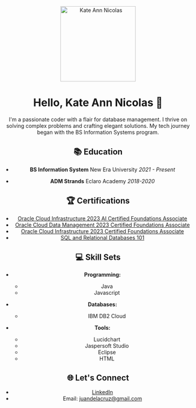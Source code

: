 <div align="center">
  <img src="your_profile_image_url" alt="Kate Ann Nicolas" width="200"/>

# Hello, Kate Ann Nicolas 👋

I'm a passionate coder with a flair for database management. I thrive on solving complex problems and crafting elegant solutions. My tech journey began with the BS Information Systems program.

## 📚 Education

- **BS Information System**
   New Era University
   *2021 - Present*

- **ADM Strands**
   Eclaro Academy
   *2018-2020*

## 🏆 Certifications

- [Oracle Cloud Infrastructure 2023 AI Certified Foundations Associate](https://certification-link1.com)
- [Oracle Cloud Data Management 2023 Certified Foundations Associate](https://certification-link2.com)
- [Oracle Cloud Infrastructure 2023 Certified Foundations Associate](https://certification-link3.com)
- [SQL and Relational Databases 101](https://certification-link4.com)

## 💻 Skill Sets

- **Programming:**
  - Java
  - Javascript

- **Databases:**
  - IBM DB2 Cloud

- **Tools:**
  - Lucidchart
  - Jaspersoft Studio
  - Eclipse
  - HTML

## 🌐 Let's Connect

- [LinkedIn](LinkedIn_Profile_Link)
- Email: juandelacruz@gmail.com

</div>
